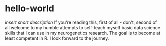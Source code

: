 # hello-world
*insert short description*
If you're reading this, first of all - don't, second of all welcome to my humble attempts to self-teach myself basic data science skills that I can use in my neurogenetics research. The goal is to become at least competent in R. I look forward to the journey.
